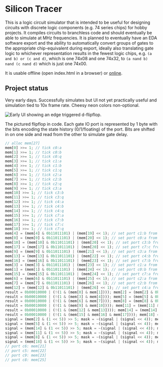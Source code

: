 # Silicon Tracer

This is a logic circuit simulator that is intended to be useful for designing circuits with discrete logic components (e.g. 74 series chips) for
hobby projects. It compiles circuits to branchless code and should eventually be able to simulate at MHz frequencies.
It is planned to eventually have an EDA software export and the ability to automatically convert groups of gates to the
appropriate chip-equivalent during export, ideally also translating gate logic to whichever representation results in the fewest logic chips,
e.g. `(a and b) or (c and d)`, which is one 74x08 and one 74x32, to `(a nand b) nand (c nand d)` which is just one 74x00.

It is usable offline (open index.html in a browser) or [online](https://sinesc.github.io/silicon-tracer/).

## Project status

Very early days. Successfully simulates but UI not yet practically useful and simulation tied to 10x frame rate. Cheesy neon colors non-optional.

![Early UI showing an edge triggered d-flipflop](https://sinesc.github.io/silicon-tracer/neon.png).

The pictured flipflop in code. Each gate IO port is represented by 1 byte with the bits encoding the state history (0/1/floating) of the port.
Bits are shifted in on one side and read from the other to simulate gate delay.

```js
// alloc mem[27]
mem[0] >>= 1; // tick c0:a
mem[1] >>= 1; // tick c0:b
mem[2] >>= 1; // tick c0:q
mem[3] >>= 1; // tick c1:a
mem[4] >>= 1; // tick c1:b
mem[5] >>= 1; // tick c1:q
mem[6] >>= 1; // tick c2:a
mem[7] >>= 1; // tick c2:b
mem[8] >>= 1; // tick c2:q
mem[9] >>= 1; // tick c3:a
mem[10] >>= 1; // tick c3:b
mem[11] >>= 1; // tick c3:q
mem[12] >>= 1; // tick c4:a
mem[13] >>= 1; // tick c4:b
mem[14] >>= 1; // tick c4:q
mem[15] >>= 1; // tick c7:a
mem[16] >>= 1; // tick c7:b
mem[17] >>= 1; // tick c7:c
mem[18] >>= 1; // tick c7:q
mem[4] = (mem[4] & 0b11011101) | (mem[19] << 1); // set port c1:b from net 0
mem[0] = (mem[0] & 0b11011101) | (mem[20] << 1); // set port c0:a from net 1
mem[10] = (mem[10] & 0b11011101) | (mem[20] << 1); // set port c3:b from net 1
mem[17] = (mem[17] & 0b11011101) | (mem[20] << 1); // set port c7:c from net 1
mem[9] = (mem[9] & 0b11011101) | (mem[21] << 1); // set port c3:a from net 2
mem[13] = (mem[13] & 0b11011101) | (mem[22] << 1); // set port c4:b from net 3
mem[16] = (mem[16] & 0b11011101) | (mem[23] << 1); // set port c7:b from net 4
mem[3] = (mem[3] & 0b11011101) | (mem[23] << 1); // set port c1:a from net 4
mem[1] = (mem[1] & 0b11011101) | (mem[24] << 1); // set port c0:b from net 5
mem[15] = (mem[15] & 0b11011101) | (mem[24] << 1); // set port c7:a from net 5
mem[6] = (mem[6] & 0b11011101) | (mem[25] << 1); // set port c2:a from net 6
mem[7] = (mem[7] & 0b11011101) | (mem[26] << 1); // set port c2:b from net 7
mem[12] = (mem[12] & 0b11011101) | (mem[26] << 1); // set port c4:a from net 7
result = 0b00010000 | (!(1 & (mem[0] & mem[1]))); mem[2] = (mem[2] & 0b11011101) | (result << 1); // compute !(1 & (c0:a & c0:b))
result = 0b00010000 | (!(1 & (mem[3] & mem[4]))); mem[5] = (mem[5] & 0b11011101) | (result << 1); // compute !(1 & (c1:a & c1:b))
result = 0b00010000 | (!(1 & (mem[6] & mem[7]))); mem[8] = (mem[8] & 0b11011101) | (result << 1); // compute !(1 & (c2:a & c2:b))
result = 0b00010000 | (!(1 & (mem[9] & mem[10]))); mem[11] = (mem[11] & 0b11011101) | (result << 1); // compute !(1 & (c3:a & c3:b))
result = 0b00010000 | (!(1 & (mem[12] & mem[13]))); mem[14] = (mem[14] & 0b11011101) | (result << 1); // compute !(1 & (c4:a & c4:b))
result = 0b00010000 | (!(1 & (mem[15] & mem[16] & mem[17]))); mem[18] = (mem[18] & 0b11011101) | (result << 1); // compute !(1 & (c7:a & c7:b & c7:c))
signal = (mem[2] & (1 << 5)) >> 5; mask = ~(signal | (signal << 4)); mem[19] = (mem[19] & mask) | (mem[2] & ~mask); // set net 0 from port c0:q
signal = (mem[5] & (1 << 5)) >> 5; mask = ~(signal | (signal << 4)); mem[20] = (mem[20] & mask) | (mem[5] & ~mask); // set net 1 from port c1:q
signal = (mem[14] & (1 << 5)) >> 5; mask = ~(signal | (signal << 4)); mem[21] = (mem[21] & mask) | (mem[14] & ~mask); // set net 2 from port c4:q
signal = (mem[11] & (1 << 5)) >> 5; mask = ~(signal | (signal << 4)); mem[22] = (mem[22] & mask) | (mem[11] & ~mask); // set net 3 from port c3:q
signal = (mem[8] & (1 << 5)) >> 5; mask = ~(signal | (signal << 4)); mem[24] = (mem[24] & mask) | (mem[8] & ~mask); // set net 5 from port c2:q
signal = (mem[18] & (1 << 5)) >> 5; mask = ~(signal | (signal << 4)); mem[26] = (mem[26] & mask) | (mem[18] & ~mask); // set net 7 from port c7:q
// port c6: mem[21]
// port c5: mem[22]
// port c9: mem[23]
// port c8: mem[25]
```